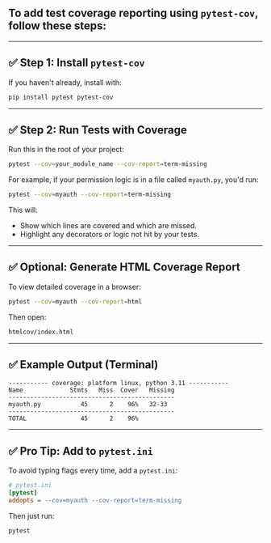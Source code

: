 ## To add **test coverage reporting** using `pytest-cov`, follow these steps:

---

## ✅ Step 1: Install `pytest-cov`

If you haven't already, install with:

```bash
pip install pytest pytest-cov
```

---

## ✅ Step 2: Run Tests with Coverage

Run this in the root of your project:

```bash
pytest --cov=your_module_name --cov-report=term-missing
```

For example, if your permission logic is in a file called `myauth.py`, you'd run:

```bash
pytest --cov=myauth --cov-report=term-missing
```

This will:

* Show which lines are covered and which are missed.
* Highlight any decorators or logic not hit by your tests.

---

## ✅ Optional: Generate HTML Coverage Report

To view detailed coverage in a browser:

```bash
pytest --cov=myauth --cov-report=html
```

Then open:

```bash
htmlcov/index.html
```

---

## ✅ Example Output (Terminal)

```
----------- coverage: platform linux, python 3.11 -----------
Name             Stmts   Miss  Cover   Missing
----------------------------------------------
myauth.py           45      2    96%   32-33
----------------------------------------------
TOTAL               45      2    96%
```

---

## ✅ Pro Tip: Add to `pytest.ini`

To avoid typing flags every time, add a `pytest.ini`:

```ini
# pytest.ini
[pytest]
addopts = --cov=myauth --cov-report=term-missing
```

Then just run:

```bash
pytest
```
